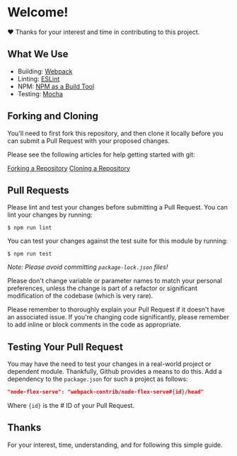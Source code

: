 # Welcome!
:heart: Thanks for your interest and time in contributing to this project.

## What We Use

- Building: [Webpack](https://webpack.js.org)
- Linting: [ESLint](http://eslint.org/)
- NPM: [NPM as a Build Tool](https://css-tricks.com/using-npm-build-tool/)
- Testing: [Mocha](https://mochajs.org)

## Forking and Cloning

You'll need to first fork this repository, and then clone it locally before you
can submit a Pull Request with your proposed changes.

Please see the following articles for help getting started with git:

[Forking a Repository](https://help.github.com/articles/fork-a-repo/)
[Cloning a Repository](https://help.github.com/articles/cloning-a-repository/)

## Pull Requests

Please lint and test your changes before submitting a Pull Request. You can lint your
changes by running:

```console
$ npm run lint
```

You can test your changes against the test suite for this module by running:

```console
$ npm run test
```

_Note: Please avoid committing `package-lock.json` files!_

Please don't change variable or parameter names to match your personal
preferences, unless the change is part of a refactor or significant modification
of the codebase (which is very rare).

Please remember to thoroughly explain your Pull Request if it doesn't have an
associated issue. If you're changing code significantly, please remember to add
inline or block comments in the code as appropriate.

## Testing Your Pull Request

You may have the need to test your changes in a real-world project or dependent
module. Thankfully, Github provides a means to do this. Add a dependency to the
`package.json` for such a project as follows:

```json
"node-flex-serve": "webpack-contrib/node-flex-serve#{id}/head"
```

Where `{id}` is the # ID of your Pull Request.

## Thanks

For your interest, time, understanding, and for following this simple guide.
